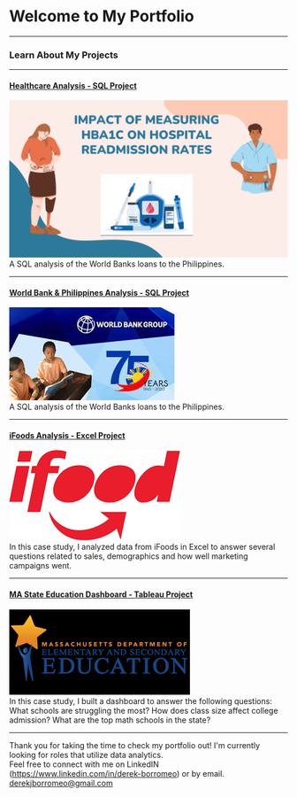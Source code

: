 # Welcome to My Portfolio

---

### Learn About My Projects
---
#### [Healthcare Analysis - SQL Project](https://www.linkedin.com/feed/update/urn:li:activity:7152438248487698432/)
[<img src="images/Healthcare SQL.png?raw=true"/>](https://www.linkedin.com/pulse/sql-analysis-world-bank-philippines-derek-borromeo-ot9qc%3FtrackingId=5oJfylxuRI%252BOhjGu1gWIbQ%253D%253D/?trackingId=5oJfylxuRI%2BOhjGu1gWIbQ%3D%3D/) <br>
A SQL analysis of the World Banks loans to the Philippines.


---
#### [World Bank & Philippines Analysis - SQL Project](https://www.linkedin.com/pulse/sql-analysis-world-bank-philippines-derek-borromeo-ot9qc%3FtrackingId=5oJfylxuRI%252BOhjGu1gWIbQ%253D%253D/?trackingId=5oJfylxuRI%2BOhjGu1gWIbQ%3D%3D)
[<img src="images/WorldBankPhilippines1.jpg?raw=true"/>](https://www.linkedin.com/pulse/sql-analysis-world-bank-philippines-derek-borromeo-ot9qc%3FtrackingId=5oJfylxuRI%252BOhjGu1gWIbQ%253D%253D/?trackingId=5oJfylxuRI%2BOhjGu1gWIbQ%3D%3D/) <br>
A SQL analysis of the World Banks loans to the Philippines.

---
#### [iFoods Analysis - Excel Project](https://www.linkedin.com/pulse/doordash-analysis-excel-insights-fill-you-up-derek-borromeo-xhrvc/)
[<img src="images/ifood.png?raw=true"/>](https://www.linkedin.com/pulse/doordash-analysis-excel-insights-fill-you-up-derek-borromeo-xhrvc/) <br>
In this case study, I analyzed data from iFoods in Excel to answer several questions related to sales, demographics and how well marketing campaigns went. 

---
#### [MA State Education Dashboard - Tableau Project](https://public.tableau.com/app/profile/derek.borromeo/viz/TheEducationProject-MASchoolsData/MAEducationOverview)
[<img src="images/MAdata.png?raw=true"/>](https://public.tableau.com/app/profile/derek.borromeo/viz/TheEducationProject-MASchoolsData/MAEducationOverview) <br>
In this case study, I built a dashboard to answer the following questions: <br>
What schools are struggling the most?
How does class size affect college admission?
What are the top math schools in the state? 

---
Thank you for taking the time to check my portfolio out! I'm currently looking for roles that utilize data analytics. <br>
Feel free to connect with me on LinkedIN (https://www.linkedin.com/in/derek-borromeo) or by email. <br>
derekjborromeo@gmail.com
